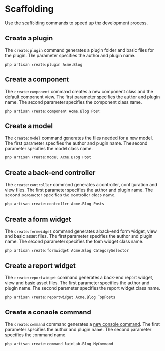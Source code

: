 # Scaffolding

Use the scaffolding commands to speed up the development process.

## Create a plugin

The `create:plugin` command generates a plugin folder and basic files for the plugin. The parameter specifies the author and plugin name.

    php artisan create:plugin Acme.Blog

## Create a component

The `create:component` command creates a new component class and the default component view. The first parameter specifies the author and plugin name. The second parameter specifies the component class name.

    php artisan create:component Acme.Blog Post

## Create a model

The `create:model` command generates the files needed for a new model. The first parameter specifies the author and plugin name. The second parameter specifies the model class name.

    php artisan create:model Acme.Blog Post

## Create a back-end controller

The `create:controller` command generates a controller, configuration and view files. The first parameter specifies the author and plugin name. The second parameter specifies the controller class name.

    php artisan create:controller Acme.Blog Posts

## Create a form widget

The `create:formwidget` command generates a back-end form widget, view and basic asset files. The first parameter specifies the author and plugin name. The second parameter specifies the form widget class name.

    php artisan create:formwidget Acme.Blog CategorySelector

## Create a report widget

The `create:reportwidget` command generates a back-end report widget, view and basic asset files. The first parameter specifies the author and plugin name. The second parameter specifies the report widget class name.

    php artisan create:reportwidget Acme.Blog TopPosts

## Create a console command

The `create:command` command generates a [new console command](../console/development.md). The first parameter specifies the author and plugin name. The second parameter specifies the command name.

    php artisan create:command RainLab.Blog MyCommand
